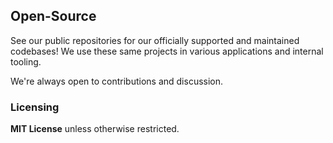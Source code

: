 ## Open-Source

See our public repositories for our officially supported and maintained codebases! We use these same
projects in various applications and internal tooling. 

We're always open to contributions and discussion.

### Licensing

**MIT License** unless otherwise restricted.
